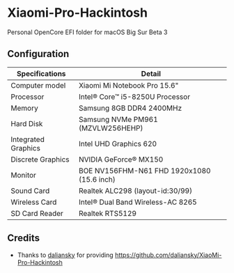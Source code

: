 # Xiaomi-Pro-Hackintosh

Personal OpenCore EFI folder for macOS Big Sur Beta 3


## Configuration

| Specifications | Detail                                                  |
| ------------------- | ------------------------------------------- |
| Computer model      | Xiaomi Mi Notebook Pro 15.6"               |
| Processor           | Intel® Core™ i5-8250U Processor            |
| Memory              | Samsung 8GB DDR4 2400MHz                   |
| Hard Disk           | Samsung NVMe PM961 (MZVLW256HEHP)          |
| Integrated Graphics | Intel UHD Graphics 620                     |
| Discrete Graphics   | NVIDIA GeForce® MX150                      |
| Monitor             | BOE NV156FHM-N61 FHD 1920x1080 (15.6 inch) |
| Sound Card          | Realtek ALC298 (layout-id:30/99)           |
| Wireless Card       | Intel® Dual Band Wireless-AC 8265          |
| SD Card Reader      | Realtek RTS5129                            |


## Credits

- Thanks to [daliansky](https://github.com/daliansky) for providing https://github.com/daliansky/XiaoMi-Pro-Hackintosh
